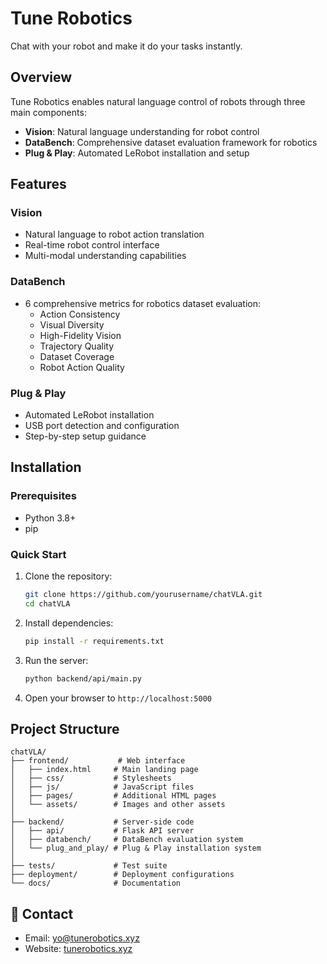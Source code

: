 # Tune Robotics

Chat with your robot and make it do your tasks instantly.

## Overview

Tune Robotics enables natural language control of robots through three main components:

- **Vision**: Natural language understanding for robot control
- **DataBench**: Comprehensive dataset evaluation framework for robotics
- **Plug & Play**: Automated LeRobot installation and setup

## Features

### Vision
- Natural language to robot action translation
- Real-time robot control interface
- Multi-modal understanding capabilities

### DataBench
- 6 comprehensive metrics for robotics dataset evaluation:
  - Action Consistency
  - Visual Diversity
  - High-Fidelity Vision
  - Trajectory Quality
  - Dataset Coverage
  - Robot Action Quality

### Plug & Play
- Automated LeRobot installation
- USB port detection and configuration
- Step-by-step setup guidance

## Installation

### Prerequisites
- Python 3.8+
- pip

### Quick Start

1. Clone the repository:
   ```bash
   git clone https://github.com/yourusername/chatVLA.git
   cd chatVLA
   ```

2. Install dependencies:
   ```bash
   pip install -r requirements.txt
   ```

3. Run the server:
   ```bash
   python backend/api/main.py
   ```

4. Open your browser to `http://localhost:5000`

## Project Structure

```
chatVLA/
├── frontend/           # Web interface
│   ├── index.html     # Main landing page
│   ├── css/           # Stylesheets
│   ├── js/            # JavaScript files
│   ├── pages/         # Additional HTML pages
│   └── assets/        # Images and other assets
│
├── backend/           # Server-side code
│   ├── api/           # Flask API server
│   ├── databench/     # DataBench evaluation system
│   └── plug_and_play/ # Plug & Play installation system
│
├── tests/             # Test suite
├── deployment/        # Deployment configurations
└── docs/              # Documentation
```

## 📧 Contact

- Email: yo@tunerobotics.xyz
- Website: [tunerobotics.xyz](https://tunerobotics.xyz)
